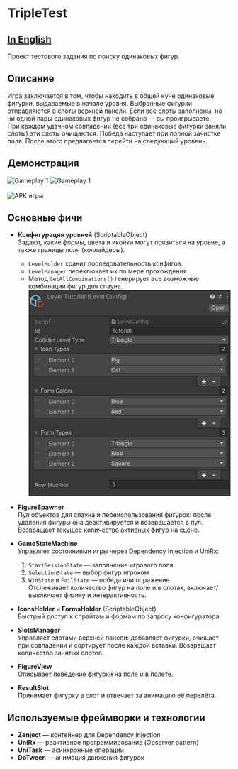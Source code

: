 # TripleTest

## [In English](README_EN.MD)

Проект тестового задания по поиску одинаковых фигур.

## Описание

Игра заключается в том, чтобы находить в общей куче одинаковые фигурки, выдаваемые в начале уровня. Выбранные фигурки отправляются в слоты верхней панели. Если все слоты заполнены, но ни одной пары одинаковых фигур не собрано — вы проигрываете.  
При каждом удачном совпадении (все три одинаковые фигурки заняли слоты) эти слоты очищаются. Победа наступает при полной зачистке поля. После этого предлагается перейти на следующий уровень.

## Демонстрация
<img src="output.gif" width="200" alt="Gameplay 1"> <img src="gif2.gif" width="200" alt="Gameplay 1">
<br><br>![APK игры](https://drive.google.com/file/d/1kz10V4va_Vb0H0Yarv-FfscoKya4fb6h/view?usp=sharing)
## Основные фичи

- **Конфигурация уровней** (ScriptableObject)  
  Задают, какие формы, цвета и иконки могут появиться на уровне, а также границы поля (коллайдеры).  
  - `LevelHolder` хранит последовательность конфигов.  
  - `LevelManager` переключает их по мере прохождения.  
  - Метод `GetAllCombinations()` генерирует все возможные комбинации фигур для спауна.
  ![Конфиг уровня](screen.jpg)

- **FigureSpawner**  
  Пул объектов для спауна и переиспользования фигурок: после удаления фигуры она деактивируется и возвращается в пул. Возвращает текущее количество активных фигур на сцене.  

- **GameStateMachine**  
  Управляет состояниями игры через Dependency Injection и UniRx:  
  1. `StartSessionState` — заполнение игрового поля  
  2. `SelectionState` — выбор фигур игроком  
  3. `WinState` и `FailState` — победа или поражение  
  Отслеживает количество фигур на поле и в слотах, включает/выключает физику и интерактивность.

- **IconsHolder** и **FormsHolder** (ScriptableObject)  
  Быстрый доступ к спрайтам и формам по запросу конфигуратора.

- **SlotsManager**  
  Управляет слотами верхней панели: добавляет фигурки, очищает при совпадении и сортирует после каждой вставки. Возвращает количество занятых слотов.

- **FigureView**  
  Описывает поведение фигурки на поле и в полёте.

- **ResultSlot**  
  Принимает фигурку в слот и отвечает за анимацию её перелёта.

## Используемые фреймворки и технологии

- **Zenject** — контейнер для Dependency Injection  
- **UniRx** — реактивное программирование (Observer pattern)  
- **UniTask** — асинхронные операции  
- **DoTween** — анимация движения фигурок
